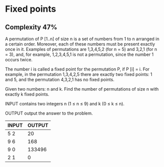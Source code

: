 # Fixed points
## Complexity 47%

A permutation of P [1..n] of size n is a set of numbers from 1 to n arranged in a certain order. Moreover, each of these numbers must be present exactly once in it. Examples of permutations are 1,3,4,5,2 (for n = 5) and 3,2,1 (for n = 3), and, for example, 1,2,3,4,5,1 is not a permutation, since the number 1 occurs twice.

The number i is called a fixed point for the permutation P, if P [i] = i. For example, in the permutation 1,3,4,2,5 there are exactly two fixed points: 1 and 5, and the permutation 4,3,2,1 has no fixed points.

Given two numbers: n and k. Find the number of permutations of size n with exactly k fixed points.

INPUT contains two integers n (1 ≤ n ≤ 9) and k (0 ≤ k ≤ n).

OUTPUT output the answer to the problem.

| INPUT                             | OUTPUT                      |
|-----------------------------------|-----------------------------|
| 5 2	                              | 20                          |
| 9 6		                            | 168                         |
| 9 0			                          | 133496                      |
| 2 1		                            | 0                           |
